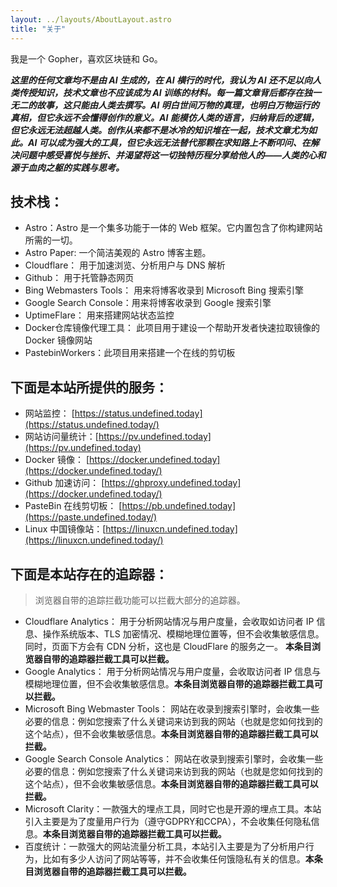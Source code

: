 ```yaml
---
layout: ../layouts/AboutLayout.astro
title: "关于"
---
```

我是一个 Gopher，喜欢区块链和 Go。


***这里的任何文章均不是由 AI 生成的，在 AI 横行的时代，我认为 AI 还不足以向人类传授知识，技术文章也不应该成为 AI 训练的材料。每一篇文章背后都存在独一无二的故事，这只能由人类去撰写。AI 明白世间万物的真理，也明白万物运行的真相，但它永远不会懂得创作的意义。AI 能模仿人类的语言，归纳背后的逻辑，但它永远无法超越人类。创作从来都不是冰冷的知识堆在一起，技术文章尤为如此。AI 可以成为强大的工具，但它永远无法替代那颗在求知路上不断叩问、在解决问题中感受喜悦与挫折、并渴望将这一切独特历程分享给他人的——人类的心和源于血肉之躯的实践与思考。***


## 技术栈：

- Astro：Astro 是一个集多功能于一体的 Web 框架。它内置包含了你构建网站所需的一切。
- Astro Paper: 一个简洁美观的 Astro 博客主题。
- Cloudflare： 用于加速浏览、分析用户与 DNS 解析
- Github： 用于托管静态网页
- Bing Webmasters Tools： 用来将博客收录到 Microsoft Bing 搜索引擎
- Google Search Console：用来将博客收录到 Google 搜索引擎
- UptimeFlare： 用来搭建网站状态监控
- Docker仓库镜像代理工具： 此项目用于建设一个帮助开发者快速拉取镜像的 Docker 镜像网站
- PastebinWorkers：此项目用来搭建一个在线的剪切板

## 下面是本站所提供的服务：

- 网站监控： [https://status.undefined.today](https://status.undefined.today/)
- 网站访问量统计：[https://pv.undefined.today](https://pv.undefined.today)
- Docker 镜像： [https://docker.undefined.today](https://docker.undefined.today/)
- Github 加速访问： [https://ghproxy.undefined.today](https://docker.undefined.today/)
- PasteBin 在线剪切板： [https://pb.undefined.today](https://paste.undefined.today/)
- Linux 中国镜像站：[https://linuxcn.undefined.today](https://linuxcn.undefined.today/)

## 下面是本站存在的追踪器：

> 浏览器自带的追踪拦截功能可以拦截大部分的追踪器。

- Cloudflare Analytics： 用于分析网站情况与用户度量，会收取如访问者 IP 信息、操作系统版本、TLS 加密情况、模糊地理位置等，但不会收集敏感信息。同时，页面下方会有 CDN 分析，这也是 CloudFlare 的服务之一。 **本条目浏览器自带的追踪器拦截工具可以拦截。**
- Google Analytics： 用于分析网站情况与用户度量，会收取访问者 IP 信息与模糊地理位置，但不会收集敏感信息。**本条目浏览器自带的追踪器拦截工具可以拦截。**
- Microsoft Bing Webmaster Tools： 网站在收录到搜索引擎时，会收集一些必要的信息：例如您搜索了什么关键词来访到我的网站（也就是您如何找到的这个站点），但不会收集敏感信息。**本条目浏览器自带的追踪器拦截工具可以拦截。**
- Google Search Console Analytics： 网站在收录到搜索引擎时，会收集一些必要的信息：例如您搜索了什么关键词来访到我的网站（也就是您如何找到的这个站点），但不会收集敏感信息。**本条目浏览器自带的追踪器拦截工具可以拦截。**
- Microsoft Clarity：一款强大的埋点工具，同时它也是开源的埋点工具。本站引入主要是为了度量用户行为（遵守GDPRY和CCPA），不会收集任何隐私信息。**本条目浏览器自带的追踪器拦截工具可以拦截。**
- 百度统计：一款强大的网站流量分析工具，本站引入主要是为了分析用户行为，比如有多少人访问了网站等等，并不会收集任何饿隐私有关的信息。**本条目浏览器自带的追踪器拦截工具可以拦截。**